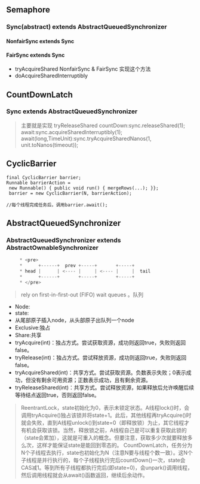 ## Semaphore

### Sync(abstract) extends AbstractQueuedSynchronizer

#### NonfairSync extends Sync
#### FairSync extends Sync

* tryAcquireShared  NonfairSync & FairSync 实现这个方法
* doAcquireSharedInterruptibly

## CountDownLatch

### Sync extends AbstractQueuedSynchronizer
> 主要就是实现 tryReleaseShared 
> countDown:sync.releaseShared(1);
> await:sync.acquireSharedInterruptibly(1);
> await(long,TimeUnit):sync.tryAcquireSharedNanos(1, unit.toNanos(timeout));

## CyclicBarrier
```
final CyclicBarrier barrier;
Runnable barrierAction =
 new Runnable() { public void run() { mergeRows(...); }};
 barrier = new CyclicBarrier(N, barrierAction);

//每个线程完成任务后，调用barrier.await();
``` 

## AbstractQueuedSynchronizer
### AbstractQueuedSynchronizer extends AbstractOwnableSynchronizer
```java
     * <pre>
     *      +------+  prev +-----+       +-----+
     * head |      | <---- |     | <---- |     |  tail
     *      +------+       +-----+       +-----+
     * </pre>
```
> rely on
 first-in-first-out (FIFO) wait queues 。队列
* Node:
* state:
* 从尾部原子插入node，从头部原子出队列一个node
* Exclusive:独占
* Share:共享
* tryAcquire(int)：独占方式。尝试获取资源，成功则返回true，失败则返回false。
* tryRelease(int)：独占方式。尝试释放资源，成功则返回true，失败则返回false。
* tryAcquireShared(int)：共享方式。尝试获取资源。负数表示失败；0表示成功，但没有剩余可用资源；正数表示成功，且有剩余资源。
* tryReleaseShared(int)：共享方式。尝试释放资源，如果释放后允许唤醒后续等待结点返回true，否则返回false。
> ReentrantLock，state初始化为0，表示未锁定状态。A线程lock()时，会调用tryAcquire()独占该锁并将state+1。此后，其他线程再tryAcquire()时就会失败，直到A线程unlock()到state=0（即释放锁）为止，其它线程才有机会获取该锁。当然，释放锁之前，A线程自己是可以重复获取此锁的（state会累加），这就是可重入的概念。但要注意，获取多少次就要释放多么次，这样才能保证state是能回到零态的。
> CountDownLatch，任务分为N个子线程去执行，state也初始化为N（注意N要与线程个数一致）。这N个子线程是并行执行的，每个子线程执行完后countDown()一次，state会CAS减1。等到所有子线程都执行完后(即state=0)，会unpark()调用线程，然后调用线程就会从await()函数返回，继续后余动作。

